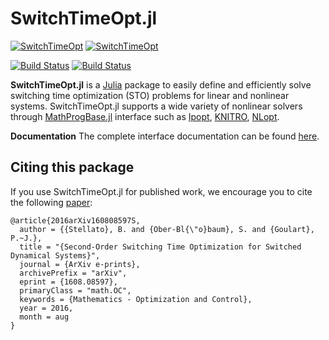 # SwitchTimeOpt.jl
[![SwitchTimeOpt](http://pkg.julialang.org/badges/SwitchTimeOpt_0.4.svg)](http://pkg.julialang.org/?pkg=SwitchTimeOpt&ver=0.4)
[![SwitchTimeOpt](http://pkg.julialang.org/badges/SwitchTimeOpt_0.5.svg)](http://pkg.julialang.org/?pkg=SwitchTimeOpt&ver=0.5)

[![Build Status](https://travis-ci.org/bstellato/SwitchTimeOpt.jl.svg?branch=master)](https://travis-ci.org/bstellato/SwitchTimeOpt.jl)
[![Build Status](https://ci.appveyor.com/api/projects/status/github/bstellato/SwitchTimeOpt.jl?branch=master&svg=true)](https://ci.appveyor.com/project/bstellato/switchtimeopt-jl/branch/master)



**SwitchTimeOpt.jl** is a [Julia](https://github.com/JuliaLang/julia) package to easily define and efficiently solve switching time optimization (STO) problems for linear and nonlinear systems. SwitchTimeOpt.jl supports a wide variety of nonlinear solvers through [MathProgBase.jl](https://github.com/JuliaOpt/MathProgBase.jl) interface such as [Ipopt](https://github.com/JuliaOpt/Ipopt.jl), [KNITRO](https://github.com/JuliaOpt/KNITRO.jl), [NLopt](https://github.com/JuliaOpt/NLopt.jl).


**Documentation** The complete interface documentation can be found [here](http://switchtimeoptjl.readthedocs.io/en/latest/).


## Citing this package

If you use SwitchTimeOpt.jl for published work, we encourage you to cite the following [paper](http://arxiv.org/abs/1608.08597):
```
@article{2016arXiv160808597S,
  author = {{Stellato}, B. and {Ober-Bl{\"o}baum}, S. and {Goulart}, P.~J.},
  title = "{Second-Order Switching Time Optimization for Switched Dynamical Systems}",
  journal = {ArXiv e-prints},
  archivePrefix = "arXiv",
  eprint = {1608.08597},
  primaryClass = "math.OC",
  keywords = {Mathematics - Optimization and Control},
  year = 2016,
  month = aug
}
```
